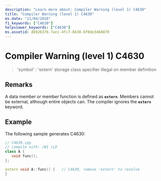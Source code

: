 ```yaml
---
description: "Learn more about: Compiler Warning (level 1) C4630"
title: "Compiler Warning (level 1) C4630"
ms.date: "11/04/2016"
f1_keywords: ["C4630"]
helpviewer_keywords: ["C4630"]
ms.assetid: d8926376-7acc-4fc7-8438-6f0de3468870
---
```

# Compiler Warning (level 1) C4630

> 'symbol' : 'extern' storage class specifier illegal on member definition

## Remarks

A data member or member function is defined as **`extern`**. Members cannot be external, although entire objects can. The compiler ignores the **`extern`** keyword.

## Example

The following sample generates C4630:

```cpp
// C4630.cpp
// compile with: /W1 /LD
class A {
   void func();
};

extern void A::func() {   // C4630, remove 'extern' to resolve
}
```
